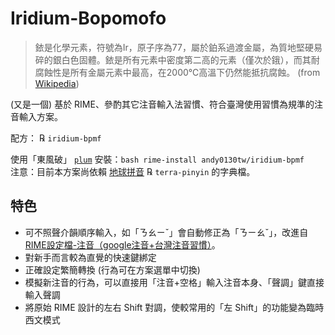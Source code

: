 # Iridium-Bopomofo

> 銥是化學元素，符號為Ir，原子序為77，屬於鉑系過渡金屬，為質地堅硬易碎的銀白色固體。銥是所有元素中密度第二高的元素（僅次於鋨），而其耐腐蝕性是所有金屬元素中最高，在2000℃高溫下仍然能抵抗腐蝕。 (from [Wikipedia](https://zh.wikipedia.org/wiki/銥))

(又是一個) 基於 RIME、參酌其它注音輸入法習慣、符合臺灣使用習慣為規準的注音輸入方案。

配方： ℞ `iridium-bpmf`

使用「東風破」 [`plum`](https://github.com/rime/plum) 安裝：`bash rime-install andy0130tw/iridium-bpmf` \
注意：目前本方案尚依賴 [地球拼音](https://github.com/rime/rime-terra-pinyin) ℞ `terra-pinyin` 的字典檔。

## 特色

* 可不照聲介韻順序輸入，如「ㄋㄠㄧˇ」會自動修正為「ㄋㄧㄠˇ」，改進自 [RIME設定檔-注音（google注音+台灣注音習慣）](http://deltazone.pixnet.net/blog/post/264319309-%E9%BC%A0%E9%AC%9A%E7%AE%A1%E6%B3%A8%E9%9F%B3%E6%96%B9%E6%A1%88---%E7%AC%A6%E5%90%88%E4%B8%80%E8%88%AC%E6%B3%A8%E9%9F%B3%E4%BD%BF%E7%94%A8%E8%80%85%E7%BF%92%E6%85%A3%E8%A8%AD)。
* 對新手而言較為直覺的快速鍵綁定
* 正確設定繁簡轉換 (行為可在方案選單中切換)
* 模擬新注音的行為，可以直接用「注音+空格」輸入注音本身、「聲調」鍵直接輸入聲調
* 將原始 RIME 設計的左右 Shift 對調，使較常用的「左 Shift」的功能變為臨時西文模式

